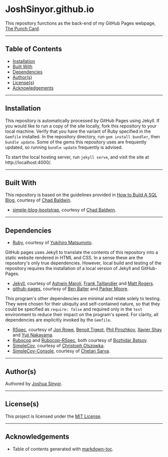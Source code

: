 # JoshSinyor.github.io

This repository functions as the back-end of my GitHub Pages webpage, [The Punch Card](https://joshsinyor.github.io/).

---

## Table of Contents

- [Installation](#installation)
- [Built With](#built-with)
- [Dependencies](#dependencies)
- [Author(s)](#author-s-)
- [License(s)](#license-s-)
- [Acknowledgements](#acknowledgements)

---

## Installation

This repository is automatically processed by GitHub Pages using Jekyll. If you would like to run a copy of the site locally, fork this repository to your local machine. Verify that you have the variant of Ruby specified in the `Gemfile` installed. In the repository directory, run `gem install bundler`, then `bundle update`. Some of the gems this repository uses are frequently updated, so running `bundle update` frequently is advised.

To start the local hosting server, run `jekyll serve`, and visit the site at http://localhost:4000/.

---

## Built With

This repository is based on the guidelines provided in [How to Build A SQL Blog](https://chadbaldwin.net/2021/03/14/how-to-build-a-sql-blog.html), courtesy of [Chad Baldwin](https://github.com/chadbaldwin).

- [simple-blog-bootstrap](https://github.com/chadbaldwin/simple-blog-bootstrap/), courtesy of [Chad Baldwin](https://github.com/chadbaldwin).

---

## Dependencies

- [Ruby](https://www.ruby-lang.org/), courtesy of [Yukihiro Matsumoto](https://github.com/matz).

GitHub pages uses Jekyll to translate the contents of this repository into a static website rendered in HTML and CSS. In a sense these are the repository's only true dependencies. However, local build and testing of the repository requires the installation of a local version of Jekyll and GitHub-Pages.

- [Jekyll](https://jekyllrb.com/), courtesy of [Ashwin Maroli](https://github.com/ashmaroli), [Frank Taillandier](https://github.com/DirtyF) and [Matt Rogers](https://github.com/mattr-).
- [github-pages](https://github.com/github/pages-gem), courtesy of [Ben Balter](https://github.com/benbalter) and [Parker Moore](https://github.com/parkr).

This program's other dependencies are minimal and relate solely to testing. They were chosen for their ubiquity and self-contained nature, so that they could be specified as `require: false` and required only in the `test` environment to reduce their impact on the program's speed. For clarity, all dependencies are explicitly invoked by the `Gemfile`.

- [RSpec](https://rspec.info/), courtesy of [Jon Rowe](https://github.com/JonRowe), [Benoit Tigeot](https://github.com/benoittgt), [Phil Pirozhkov](https://github.com/pirj), [Xavier Shay](https://github.com/xaviershay) and [Yuji Nakayama](https://github.com/yujinakayama).
- [Rubocop](https://rubocop.org/) and [Rubocop-RSpec](https://github.com/rubocop/rubocop-rspec), both courtesy of [Bozhidar Batsov](https://github.com/bbatsov).
- [SimpleCov](https://github.com/simplecov-ruby/simplecov), courtesy of [Christoph Olszowka](https://github.com/colszowka).
- [SimpleCov-Console](https://github.com/chetan/simplecov-console), courtesy of [Chetan Sarva](https://github.com/chetan).

---

## Author(s)

Authored by [Joshua Sinyor](https://gist.github.com/JoshSinyor).

---

## License(s)

This project is licensed under the [MIT License](LICENSE).

---

## Acknowledgements

- Table of contents generated with [markdown-toc](http://ecotrust-canada.github.io/markdown-toc/).

